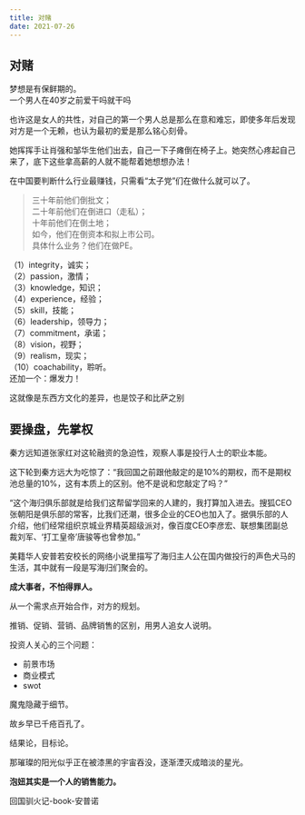 ```yaml
---
title: 对赌
date: 2021-07-26
---
```


## 对赌

梦想是有保鲜期的。  
一个男人在40岁之前爱干吗就干吗  

也许这是女人的共性，对自己的第一个男人总是那么在意和难忘，即使多年后发现对方是一个无赖，也认为最初的爱是那么铭心刻骨。

她挥挥手让肖强和邹华生他们出去，自己一下子瘫倒在椅子上。她突然心疼起自己来了，底下这些拿高薪的人就不能帮着她想想办法！

在中国要判断什么行业最赚钱，只需看“太子党”们在做什么就可以了。
> 三十年前他们倒批文；  
> 二十年前他们在倒进口（走私）；  
> 十年前他们在倒土地；  
> 如今，他们在倒资本和拟上市公司。  
> 具体什么业务？他们在做PE。

（1）integrity，诚实；  
（2）passion，激情；  
（3）knowledge，知识；  
（4）experience，经验；  
（5）skill，技能；  
（6）leadership，领导力；  
（7）commitment，承诺；  
（8）vision，视野；  
（9）realism，现实；  
（10）coachability，聆听。  
还加一个：爆发力！

这就像是东西方文化的差异，也是饺子和比萨之别

## 要操盘，先掌权

秦方远知道张家红对这轮融资的急迫性，观察人事是投行人士的职业本能。

这下轮到秦方远大为吃惊了：“我回国之前跟他敲定的是10%的期权，而不是期权池总量的10%，这有本质上的区别。他不是说和您敲定了吗？”

“这个海归俱乐部就是给我们这帮留学回来的人建的，我打算加入进去。搜狐CEO张朝阳是俱乐部的常客，比我们还潮，很多企业的CEO也加入了。据俱乐部的人介绍，他们经常组织京城业界精英超级派对，像百度CEO李彦宏、联想集团副总裁刘军、‘打工皇帝’唐骏等也曾参加。”

美籍华人安普若安校长的网络小说里描写了海归主人公在国内做投行的声色犬马的生活，其中就有一段是写海归们聚会的。

**成大事者，不怕得罪人。**

从一个需求点开始合作，对方的规划。

推销、促销、营销、品牌销售的区别，用男人追女人说明。

投资人关心的三个问题：  
- 前景市场
- 商业模式
- swot 

魔鬼隐藏于细节。

故乡早已千疮百孔了。

结果论，目标论。

那璀璨的阳光似乎正在被漆黑的宇宙吞没，逐渐湮灭成暗淡的星光。

**泡妞其实是一个人的销售能力。**

回国驯火记-book-安普诺

